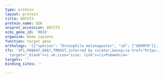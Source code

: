 ```yaml
---
type: protein
layout: protein
title: Q9Y2T3
protein_name: GDA
uniprot_accession: Q9Y2T3
ncbi_gene_id: '9615'
organism: Homo sapiens
function: target gene
orthologs: '[{"species": "Drosophila melanogaster", "id": ["Q9VMY9"]}, {"species": "Mus musculus", "id": ["MOUSE20715"]}, {"species": "Rattus norvegicus", "id": ["Q9JKB7"]}, {"species": "Saccharomyces cerevisiae", "id": ["<a href=\"/protein/q07729\">Q07729</a>"]}]'
tfs: 'SP1,P08047,6667,TRRUST,inferred by curator,&ensp;<a href="https://www.ncbi.nlm.nih.gov/pubmed/?term=11369448%5Buid%5D+OR+29087512%5Buid%5D"
  target="_blank"><i uk-icon="icon: link"></i>Pubmed</a>'
targets: ''
binding_sites: ''

---
```

